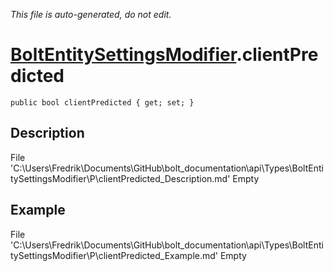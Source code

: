 *This file is auto-generated, do not edit.*

# [BoltEntitySettingsModifier](Types/BoltEntitySettingsModifier.md).clientPredicted
`public bool clientPredicted { get; set; }`
## Description
File 'C:\Users\Fredrik\Documents\GitHub\bolt_documentation\api\Types\BoltEntitySettingsModifier\P\clientPredicted_Description.md' Empty
## Example
File 'C:\Users\Fredrik\Documents\GitHub\bolt_documentation\api\Types\BoltEntitySettingsModifier\P\clientPredicted_Example.md' Empty
